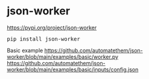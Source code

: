# json-worker

https://pypi.org/project/json-worker
<pre>
pip install json-worker
</pre>

Basic example
https://github.com/automatethem/json-worker/blob/main/examples/basic/worker.py  
https://github.com/automatethem/json-worker/blob/main/examples/basic/inputs/config.json
